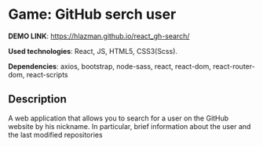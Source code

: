 # Game: GitHub serch user
**DEMO LINK**: https://hlazman.github.io/react_gh-search/

**Used technologies**: React, JS, HTML5, CSS3(Scss).

**Dependencies**: axios, bootstrap, node-sass, react, react-dom, react-router-dom, react-scripts

## Description

A web application that allows you to search for a user on the GitHub website by his nickname. In particular, brief information about the user and the last modified repositories

